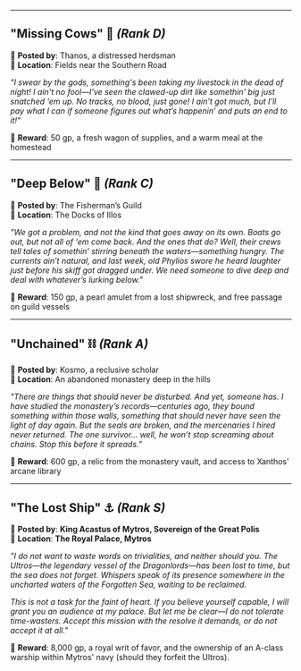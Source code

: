 
---
## **"Missing Cows"** 🐂 _(Rank D)_

🔹 **Posted by**: Thanos, a distressed herdsman  
🔹 **Location**: Fields near the Southern Road

_"I swear by the gods, something's been taking my livestock in the dead of night! I ain't no fool—I've seen the clawed-up dirt like somethin' big just snatched ‘em up. No tracks, no blood, just gone! I ain't got much, but I'll pay what I can if someone figures out what’s happenin’ and puts an end to it!"_

🔹 **Reward**: 50 gp, a fresh wagon of supplies, and a warm meal at the homestead

---
## **"Deep Below"** 🌊 _(Rank C)_

🔹 **Posted by**: The Fisherman’s Guild  
🔹 **Location**: The Docks of Illos

_"We got a problem, and not the kind that goes away on its own. Boats go out, but not all of ‘em come back. And the ones that do? Well, their crews tell tales of somethin’ stirring beneath the waters—something hungry. The currents ain’t natural, and last week, old Phylios swore he heard laughter just before his skiff got dragged under. We need someone to dive deep and deal with whatever’s lurking below."_

🔹 **Reward**: 150 gp, a pearl amulet from a lost shipwreck, and free passage on guild vessels

---
## **"Unchained"** ⛓ _(Rank A)_

🔹 **Posted by**: Kosmo, a reclusive scholar  
🔹 **Location**: An abandoned monastery deep in the hills

_"There are things that should never be disturbed. And yet, someone has. I have studied the monastery’s records—centuries ago, they bound something within those walls, something that should never have seen the light of day again. But the seals are broken, and the mercenaries I hired never returned. The one survivor… well, he won’t stop screaming about chains. Stop this before it spreads."_

🔹 **Reward**: 600 gp, a relic from the monastery vault, and access to Xanthos’ arcane library

---
## **"The Lost Ship"** ⚓ _(Rank S)_

🔹 **Posted by**: **King Acastus of Mytros, Sovereign of the Great Polis**  
🔹 **Location**: **The Royal Palace, Mytros**

*"I do not want to waste words on trivialities, and neither should you. The Ultros—the legendary vessel of the Dragonlords—has been lost to time, but the sea does not forget. Whispers speak of its presence somewhere in the uncharted waters of the Forgotten Sea, waiting to be reclaimed.*

*This is not a task for the faint of heart. If you believe yourself capable, I will grant you an audience at my palace. But let me be clear—I do not tolerate time-wasters. Accept this mission with the resolve it demands, or do not accept it at all."*

🔹 **Reward**: 8,000 gp, a royal writ of favor, and the ownership of an A-class warship within Mytros' navy (should they forfeit the Ultros).